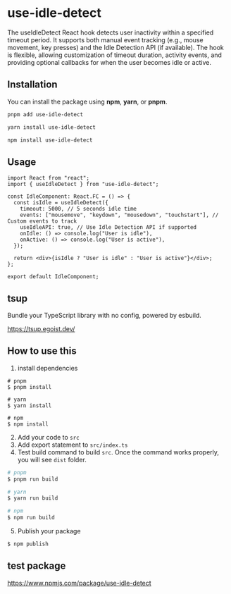 # **use-idle-detect**

The useIdleDetect React hook detects user inactivity within a specified timeout period. It supports both manual event tracking (e.g., mouse movement, key presses) and the Idle Detection API (if available). The hook is flexible, allowing customization of timeout duration, activity events, and providing optional callbacks for when the user becomes idle or active.

## Installation

You can install the package using **npm**, **yarn**, or **pnpm**.

```bash
pnpm add use-idle-detect

yarn install use-idle-detect

npm install use-idle-detect
```

## Usage

```tsx
import React from "react";
import { useIdleDetect } from "use-idle-detect";

const IdleComponent: React.FC = () => {
  const isIdle = useIdleDetect({
    timeout: 5000, // 5 seconds idle time
    events: ["mousemove", "keydown", "mousedown", "touchstart"], // Custom events to track
    useIdleAPI: true, // Use Idle Detection API if supported
    onIdle: () => console.log("User is idle"),
    onActive: () => console.log("User is active"),
  });

  return <div>{isIdle ? "User is idle" : "User is active"}</div>;
};

export default IdleComponent;
```

## tsup

Bundle your TypeScript library with no config, powered by esbuild.

https://tsup.egoist.dev/

## How to use this

1. install dependencies

```
# pnpm
$ pnpm install

# yarn
$ yarn install

# npm
$ npm install
```

2. Add your code to `src`
3. Add export statement to `src/index.ts`
4. Test build command to build `src`.
   Once the command works properly, you will see `dist` folder.

```zsh
# pnpm
$ pnpm run build

# yarn
$ yarn run build

# npm
$ npm run build
```

5. Publish your package

```zsh
$ npm publish
```

## test package

https://www.npmjs.com/package/use-idle-detect
